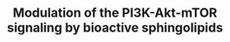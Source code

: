 ---
authors:
- Jesper
- AnnaVanWersch
description: Modulation of the PI3K-Akt-mTOR signaling by bioactive sphinoglipids
last-edited: 2022-02-21
organisms:
- Homo sapiens
redirect_from:
- /index.php/Pathway:WP5192
- /instance/WP5192
schema-jsonld:
- '@context': https://schema.org/
  '@id': https://wikipathways.github.io/pathways/WP5192.html
  '@type': Dataset
  creator:
    '@type': Organization
    name: WikiPathways
  description: Modulation of the PI3K-Akt-mTOR signaling by bioactive sphinoglipids
  keywords:
  - NF-kB
  - glucose
  - ceramide 1-phosphates
  - Insulin-like growth factor 1 receptor
  - Ceramide kinase
  - Sphingosine 1-phosphate receptor 3
  - PI3K
  - Hypoxia-inducible factor-1 alpha
  - Amino acids
  - Protein associated with Myc
  - Aging
  - AKT1
  - Ceramide synthase 1
  - Inflammation
  - Sphingosine kinase 2
  - mTORC1
  - Neutral ceramidase
  - Neuro degeneration
  - Sphingosine 1-phosphate receptor 1
  - Stress response
  - RNS
  - Phospholipase D1
  - SPHINGOSINE
  - ceramide
  - Tuberous sclerosis protein
  - Inhibitor of NF-kB kinase
  - Sphingosine 1-phosphate
  - arginine
  - Ras homolog enriched in the brain
  - ROS
  license: CC0
  name: Modulation of the PI3K-Akt-mTOR signaling by bioactive sphingolipids
seo: CreativeWork
title: Modulation of the PI3K-Akt-mTOR signaling by bioactive sphingolipids
wpid: WP5192
---